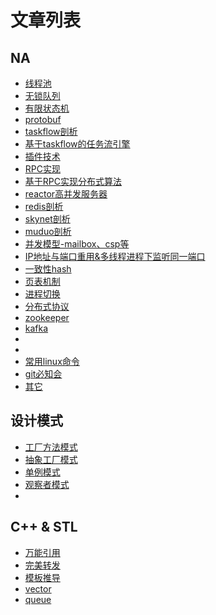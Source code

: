 # 文章列表

## NA

- [线程池](./doc/ThreadPool/threadPool.md)
- [无锁队列](./doc/LockFreeQueue/lockFreeQueue.md)
- [有限状态机](./doc/FSM/fsm.md)
- [protobuf](./doc/protobuf/protobuf.md)
- [taskflow剖析](./doc/TaskFlow/taskflow.md)
- [基于taskflow的任务流引擎]()
- [插件技术]()
- [RPC实现](./doc/RPC/rpc.md)
- [基于RPC实现分布式算法]()
- [reactor高并发服务器](./doc/reactorServer/reactor.md)
- [redis剖析]()
- [skynet剖析]()
- [muduo剖析]()
- [并发模型-mailbox、csp等]()
- [IP地址与端口重用&多线程进程下监听同一端口]()
- [一致性hash]()
- [页表机制]()
- [进程切换]()
- [分布式协议]()
- [zookeeper]()
- [kafka]()
- []()
- []()
- [常用linux命令]()
- [git必知会]()
- [其它]()


## 设计模式
- [工厂方法模式](./doc/FactoryMethod/factoryMethod.md)
- [抽象工厂模式](./doc/AbstractFactory/abstractFactory.md)
- [单例模式](./doc/Singleton/singleton.md)
- [观察者模式](./doc/Observer/observer.md)
- 


## C++ & STL
- [万能引用]()
- [完美转发]()
- [模板推导]()
- [vector]()
- [queue]()




